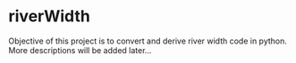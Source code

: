 # riverWidth
Objective of this project is to convert and derive river width code in python. More descriptions will be added later...
